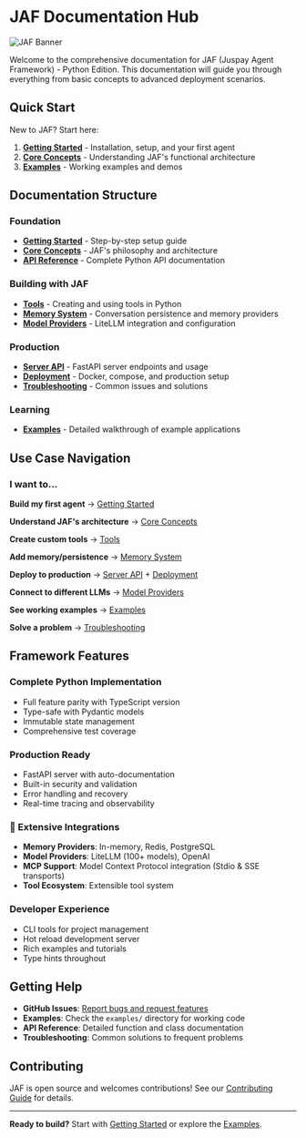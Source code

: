 # JAF Documentation Hub

![JAF Banner](cover.png)

Welcome to the comprehensive documentation for JAF (Juspay Agent Framework) - Python Edition. This documentation will guide you through everything from basic concepts to advanced deployment scenarios.

## Quick Start

New to JAF? Start here:

1. **[Getting Started](getting-started.md)** - Installation, setup, and your first agent
2. **[Core Concepts](core-concepts.md)** - Understanding JAF's functional architecture
3. **[Examples](examples.md)** - Working examples and demos

## Documentation Structure

###  Foundation
- **[Getting Started](getting-started.md)** - Step-by-step setup guide
- **[Core Concepts](core-concepts.md)** - JAF's philosophy and architecture
- **[API Reference](api-reference.md)** - Complete Python API documentation

###  Building with JAF
- **[Tools](tools.md)** - Creating and using tools in Python
- **[Memory System](memory-system.md)** - Conversation persistence and memory providers
- **[Model Providers](model-providers.md)** - LiteLLM integration and configuration

###  Production
- **[Server API](server-api.md)** - FastAPI server endpoints and usage
- **[Deployment](deployment.md)** - Docker, compose, and production setup
- **[Troubleshooting](troubleshooting.md)** - Common issues and solutions

###  Learning
- **[Examples](examples.md)** - Detailed walkthrough of example applications

## Use Case Navigation

### I want to...

**Build my first agent** → [Getting Started](getting-started.md)

**Understand JAF's architecture** → [Core Concepts](core-concepts.md)

**Create custom tools** → [Tools](tools.md)

**Add memory/persistence** → [Memory System](memory-system.md)

**Deploy to production** → [Server API](server-api.md) + [Deployment](deployment.md)

**Connect to different LLMs** → [Model Providers](model-providers.md)

**See working examples** → [Examples](examples.md)

**Solve a problem** → [Troubleshooting](troubleshooting.md)

## Framework Features

###  Complete Python Implementation
- Full feature parity with TypeScript version
- Type-safe with Pydantic models
- Immutable state management
- Comprehensive test coverage

###  Production Ready
- FastAPI server with auto-documentation
- Built-in security and validation
- Error handling and recovery
- Real-time tracing and observability

### 🔌 Extensive Integrations
- **Memory Providers**: In-memory, Redis, PostgreSQL
- **Model Providers**: LiteLLM (100+ models), OpenAI
- **MCP Support**: Model Context Protocol integration (Stdio & SSE transports)
- **Tool Ecosystem**: Extensible tool system

###  Developer Experience
- CLI tools for project management
- Hot reload development server
- Rich examples and tutorials
- Type hints throughout

## Getting Help

- **GitHub Issues**: [Report bugs and request features](https://github.com/xynehq/jaf-py/issues)
- **Examples**: Check the `examples/` directory for working code
- **API Reference**: Detailed function and class documentation
- **Troubleshooting**: Common solutions to frequent problems

## Contributing

JAF is open source and welcomes contributions! See our [Contributing Guide](../README.md#contributing) for details.

---

**Ready to build?** Start with [Getting Started](getting-started.md) or explore the [Examples](examples.md).